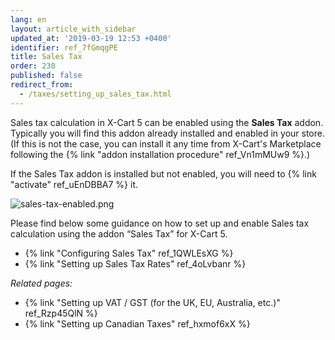 ```yaml
---
lang: en
layout: article_with_sidebar
updated_at: '2019-03-19 12:53 +0400'
identifier: ref_7fGmqgPE
title: Sales Tax
order: 230
published: false
redirect_from:
  - /taxes/setting_up_sales_tax.html
---
```

Sales tax calculation in X-Cart 5 can be enabled using the **Sales Tax** addon. Typically you will find this addon already installed and enabled in your store. (If this is not the case, you can install it any time from X-Cart's Marketplace following the {% link "addon installation procedure" ref_Vn1mMUw9 %}.) 

If the Sales Tax addon is installed but not enabled, you will need to {% link "activate" ref_uEnDBBA7 %} it. 

![sales-tax-enabled.png]({{site.baseurl}}/attachments/ref_7fGmqgPE/sales-tax-enabled.png)

Please find below some guidance on how to set up and enable Sales tax calculation using the addon “Sales Tax” for X-Cart 5. 

*  {% link "Configuring Sales Tax" ref_1QWLEsXG %}
*  {% link "Setting up Sales Tax Rates" ref_4oLvbanr %}




_Related pages:_

*   {% link "Setting up VAT / GST (for the UK, EU, Australia, etc.)" ref_Rzp45QlN %}
*   {% link "Setting up Canadian Taxes" ref_hxmof6xX %}
